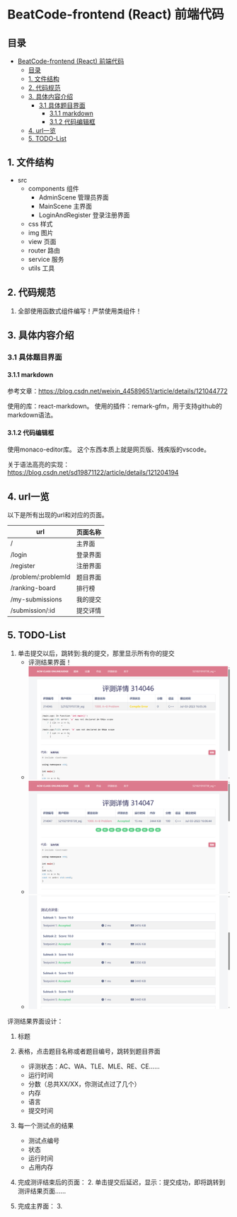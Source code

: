 # BeatCode-frontend (React) 前端代码

## 目录

- [BeatCode-frontend (React) 前端代码](#beatcode-frontend-react-前端代码)
  - [目录](#目录)
  - [1. 文件结构](#1-文件结构)
  - [2. 代码规范](#2-代码规范)
  - [3. 具体内容介绍](#3-具体内容介绍)
    - [3.1 具体题目界面](#31-具体题目界面)
      - [3.1.1 markdown](#311-markdown)
      - [3.1.2 代码编辑框](#312-代码编辑框)
  - [4. url一览](#4-url一览)
  - [5. TODO-List](#5-todo-list)

## 1. 文件结构

- src
  - components 组件
    - AdminScene 管理员界面
    - MainScene 主界面
    - LoginAndRegister 登录注册界面
  - css 样式
  - img 图片
  - view 页面
  - router 路由
  - service 服务
  - utils 工具

## 2. 代码规范

1. 全部使用函数式组件编写！严禁使用类组件！

## 3. 具体内容介绍

### 3.1 具体题目界面

#### 3.1.1 markdown

参考文章：https://blog.csdn.net/weixin_44589651/article/details/121044772

使用的库：react-markdown。
使用的插件：remark-gfm，用于支持github的markdown语法。

#### 3.1.2 代码编辑框

使用monaco-editor库。
这个东西本质上就是网页版、残疾版的vscode。

关于语法高亮的实现：
https://blog.csdn.net/sd19871122/article/details/121204194

## 4. url一览

以下是所有出现的url和对应的页面。

| url                 | 页面名称 |
|---------------------| -------- |
| /                   | 主界面   |
| /login              | 登录界面 |
| /register           | 注册界面 |
| /problem/:problemId | 题目界面 |
| /ranking-board      | 排行榜   |
| /my-submissions     | 我的提交 |
| /submission/:id     | 提交详情 |

## 5. TODO-List

1. 单击提交以后，跳转到:我的提交，那里显示所有你的提交
   - 评测结果界面！
   - ![](./reference-imgs/微信截图_20230703161820.png)
   - ![](./reference-imgs/微信截图_20230703161940.png)
   - ![](./reference-imgs/微信截图_20230703161949.png)

评测结果界面设计：
1. 标题
2. 表格，点击题目名称或者题目编号，跳转到题目界面
   - 评测状态：AC、WA、TLE、MLE、RE、CE……
   - 运行时间
   - 分数（总共XX/XX，你测试点过了几个）
   - 内存
   - 语言
   - 提交时间
3. 每一个测试点的结果
   - 测试点编号
   - 状态
   - 运行时间
   - 占用内存



1. 完成测评结束后的页面：
   2. 单击提交后延迟，显示：提交成功，即将跳转到测评结果页面……
2. 完成主界面：
   3. 






